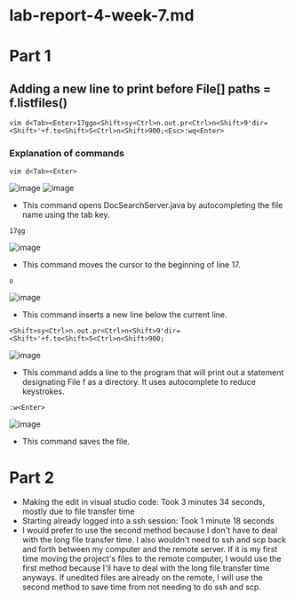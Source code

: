 # lab-report-4-week-7.md

# Part 1

## Adding a new line to print before File[] paths = f.listfiles()

```
vim d<Tab><Enter>17ggo<Shift>sy<Ctrl>n.out.pr<Ctrl>n<Shift>9'dir=<Shift>'+f.to<Shift>S<Ctrl>n<Shift>900;<Esc>:wq<Enter>
```

### Explanation of commands
```
vim d<Tab><Enter>
```
![image](https://user-images.githubusercontent.com/55713184/201541745-1783730a-8aee-471c-a8d7-60e14e48fb5f.png)
![image](https://user-images.githubusercontent.com/55713184/201540027-1004a5de-0dbd-485c-aa7d-571da1683294.png)

* This command opens DocSearchServer.java by autocompleting the file name using the tab key.

```
17gg
```
![image](https://user-images.githubusercontent.com/55713184/201540159-8f535247-d625-40c9-b2e6-e85d7b1e5bc0.png)

* This command moves the cursor to the beginning of line 17.

```
o
```
![image](https://user-images.githubusercontent.com/55713184/201540641-73a15c30-83b3-4e10-8c76-54a6d34e990b.png)

* This command inserts a new line below the current line.

```
<Shift>sy<Ctrl>n.out.pr<Ctrl>n<Shift>9'dir=<Shift>'+f.to<Shift>S<Ctrl>n<Shift>900;
```
![image](https://user-images.githubusercontent.com/55713184/201541460-f3d0b0f3-4495-4a70-9fa0-44f3d79611d6.png)

* This command adds a line to the program that will print out a statement designating File f as a directory. It uses autocomplete to reduce keystrokes.

```
:w<Enter>
```

![image](https://user-images.githubusercontent.com/55713184/201545746-552b380c-82a5-458f-9f35-262c4b1009e6.png)

* This command saves the file.

# Part 2

* Making the edit in visual studio code: Took 3 minutes 34 seconds, mostly due to file transfer time
* Starting already logged into a ssh session: Took 1 minute 18 seconds
* I would prefer to use the second method because I don't have to deal with the long file transfer time. I also wouldn't need to ssh and scp back and forth between my computer and the remote server. If it is my first time moving the project's files to the remote computer, I would use the first method because I'll have to deal with the long file transfer time anyways. If unedited files are already on the remote, I will use the second method to save time from not needing to do ssh and scp.
